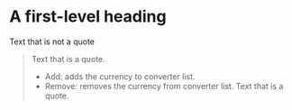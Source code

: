 # A first-level heading

Text that is not a quote
> Text that is a quote.
> - Add: adds the currency to converter list.
> - Remove: removes the currency from converter list.
> Text that is a quote.
